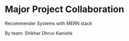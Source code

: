 # Major Project Collaboration

Recommender Systems with MERN stack

By team: 
Shikhar
Dhruv 
Kanishk


